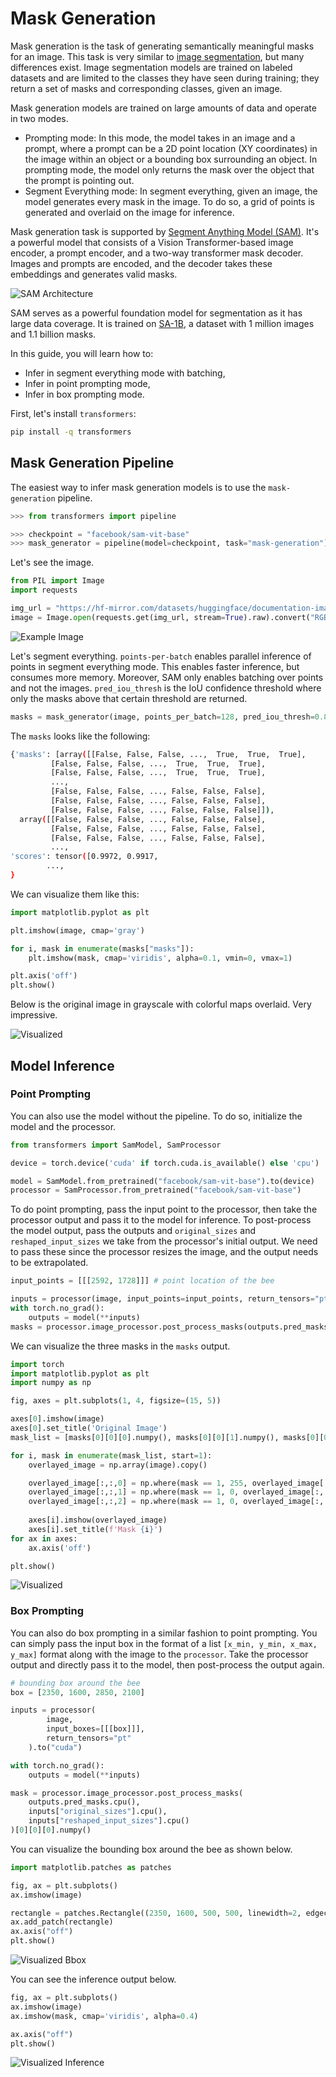 <!--Copyright 2024 The HuggingFace Team. All rights reserved.

Licensed under the Apache License, Version 2.0 (the "License"); you may not use this file except in compliance with
the License. You may obtain a copy of the License at

http://www.apache.org/licenses/LICENSE-2.0

Unless required by applicable law or agreed to in writing, software distributed under the License is distributed on
an "AS IS" BASIS, WITHOUT WARRANTIES OR CONDITIONS OF ANY KIND, either express or implied. See the License for the
specific language governing permissions and limitations under the License.

⚠️ Note that this file is in Markdown but contain specific syntax for our doc-builder (similar to MDX) that may not be
rendered properly in your Markdown viewer.

-->

# Mask Generation

Mask generation is the task of generating semantically meaningful masks for an image. 
This task is very similar to [image segmentation](semantic_segmentation), but many differences exist. Image segmentation models are trained on labeled datasets and are limited to the classes they have seen during training; they return a set of masks and corresponding classes, given an image. 

Mask generation models are trained on large amounts of data and operate in two modes. 
- Prompting mode: In this mode, the model takes in an image and a prompt, where a prompt can be a 2D point location (XY coordinates) in the image within an object or a bounding box surrounding an object. In prompting mode, the model only returns the mask over the object 
that the prompt is pointing out. 
- Segment Everything mode: In segment everything, given an image, the model generates every mask in the image. To do so, a grid of points is generated and overlaid on the image for inference. 

Mask generation task is supported by [Segment Anything Model (SAM)](model_doc/sam). It's a powerful model that consists of a Vision Transformer-based image encoder, a prompt encoder, and a two-way transformer mask decoder. Images and prompts are encoded, and the decoder takes these embeddings and generates valid masks. 

<div class="flex justify-center">
     <img src="https://hf-mirror.com/datasets/huggingface/documentation-images/resolve/main/transformers/tasks/sam.png" alt="SAM Architecture"/>
</div>

SAM serves as a powerful foundation model for segmentation as it has large data coverage. It is trained on 
[SA-1B](https://ai.meta.com/datasets/segment-anything/), a dataset with 1 million images and 1.1 billion masks. 

In this guide, you will learn how to:
- Infer in segment everything mode with batching,
- Infer in point prompting mode,
- Infer in box prompting mode.

First, let's install `transformers`:

```bash
pip install -q transformers
```

## Mask Generation Pipeline

The easiest way to infer mask generation models is to use the `mask-generation` pipeline.

```python
>>> from transformers import pipeline

>>> checkpoint = "facebook/sam-vit-base"
>>> mask_generator = pipeline(model=checkpoint, task="mask-generation")
```

Let's see the image.

```python
from PIL import Image
import requests

img_url = "https://hf-mirror.com/datasets/huggingface/documentation-images/resolve/main/bee.jpg"
image = Image.open(requests.get(img_url, stream=True).raw).convert("RGB")
```

<div class="flex justify-center">
     <img src="https://hf-mirror.com/datasets/huggingface/documentation-images/resolve/main/bee.jpg" alt="Example Image"/>
</div>

Let's segment everything. `points-per-batch` enables parallel inference of points in segment everything mode. This enables faster inference, but consumes more memory. Moreover, SAM only enables batching over points and not the images. `pred_iou_thresh` is the IoU confidence threshold where only the masks above that certain threshold are returned.

```python
masks = mask_generator(image, points_per_batch=128, pred_iou_thresh=0.88)
```

The `masks` looks like the following:

```bash
{'masks': [array([[False, False, False, ...,  True,  True,  True],
         [False, False, False, ...,  True,  True,  True],
         [False, False, False, ...,  True,  True,  True],
         ...,
         [False, False, False, ..., False, False, False],
         [False, False, False, ..., False, False, False],
         [False, False, False, ..., False, False, False]]),
  array([[False, False, False, ..., False, False, False],
         [False, False, False, ..., False, False, False],
         [False, False, False, ..., False, False, False],
         ...,
'scores': tensor([0.9972, 0.9917,
        ...,
}
```

We can visualize them like this:

```python
import matplotlib.pyplot as plt

plt.imshow(image, cmap='gray')

for i, mask in enumerate(masks["masks"]):
    plt.imshow(mask, cmap='viridis', alpha=0.1, vmin=0, vmax=1)

plt.axis('off')
plt.show()
```

Below is the original image in grayscale with colorful maps overlaid. Very impressive.

<div class="flex justify-center">
     <img src="https://hf-mirror.com/datasets/huggingface/documentation-images/resolve/main/bee_segmented.png" alt="Visualized"/>
</div>


## Model Inference

### Point Prompting

You can also use the model without the pipeline. To do so, initialize the model and
the processor.

```python
from transformers import SamModel, SamProcessor

device = torch.device('cuda' if torch.cuda.is_available() else 'cpu')

model = SamModel.from_pretrained("facebook/sam-vit-base").to(device)
processor = SamProcessor.from_pretrained("facebook/sam-vit-base")
```

To do point prompting, pass the input point to the processor, then take the processor output
and pass it to the model for inference. To post-process the model output, pass the outputs and
`original_sizes` and `reshaped_input_sizes` we take from the processor's initial output. We need to pass these 
since the processor resizes the image, and the output needs to be extrapolated.

```python
input_points = [[[2592, 1728]]] # point location of the bee

inputs = processor(image, input_points=input_points, return_tensors="pt").to(device)
with torch.no_grad():
    outputs = model(**inputs)
masks = processor.image_processor.post_process_masks(outputs.pred_masks.cpu(), inputs["original_sizes"].cpu(), inputs["reshaped_input_sizes"].cpu())
```
We can visualize the three masks in the `masks` output.

```python
import torch
import matplotlib.pyplot as plt
import numpy as np

fig, axes = plt.subplots(1, 4, figsize=(15, 5))

axes[0].imshow(image)
axes[0].set_title('Original Image')
mask_list = [masks[0][0][0].numpy(), masks[0][0][1].numpy(), masks[0][0][2].numpy()]

for i, mask in enumerate(mask_list, start=1):
    overlayed_image = np.array(image).copy()

    overlayed_image[:,:,0] = np.where(mask == 1, 255, overlayed_image[:,:,0])
    overlayed_image[:,:,1] = np.where(mask == 1, 0, overlayed_image[:,:,1])
    overlayed_image[:,:,2] = np.where(mask == 1, 0, overlayed_image[:,:,2])
    
    axes[i].imshow(overlayed_image)
    axes[i].set_title(f'Mask {i}')
for ax in axes:
    ax.axis('off')

plt.show()
```

<div class="flex justify-center">
     <img src="https://hf-mirror.com/datasets/huggingface/documentation-images/resolve/main/transformers/tasks/masks.png" alt="Visualized"/>
</div>

### Box Prompting

You can also do box prompting in a similar fashion to point prompting. You can simply pass the input box in the format of a list
`[x_min, y_min, x_max, y_max]` format along with the image to the `processor`. Take the processor output and directly pass it 
to the model, then post-process the output again.


```python
# bounding box around the bee
box = [2350, 1600, 2850, 2100]

inputs = processor(
        image,
        input_boxes=[[[box]]],
        return_tensors="pt"
    ).to("cuda")

with torch.no_grad():
    outputs = model(**inputs)

mask = processor.image_processor.post_process_masks(
    outputs.pred_masks.cpu(),
    inputs["original_sizes"].cpu(),
    inputs["reshaped_input_sizes"].cpu()
)[0][0][0].numpy()
```

You can visualize the bounding box around the bee as shown below.

```python
import matplotlib.patches as patches

fig, ax = plt.subplots()
ax.imshow(image)

rectangle = patches.Rectangle((2350, 1600, 500, 500, linewidth=2, edgecolor='r', facecolor='none')
ax.add_patch(rectangle)
ax.axis("off")
plt.show()
```

<div class="flex justify-center">
     <img src="https://hf-mirror.com/datasets/huggingface/documentation-images/resolve/main/transformers/tasks/bbox.png" alt="Visualized Bbox"/>
</div>

You can see the inference output below. 

```python
fig, ax = plt.subplots()
ax.imshow(image)
ax.imshow(mask, cmap='viridis', alpha=0.4)

ax.axis("off")
plt.show()
```

<div class="flex justify-center">
     <img src="https://hf-mirror.com/datasets/huggingface/documentation-images/resolve/main/transformers/tasks/box_inference.png" alt="Visualized Inference"/>
</div>

